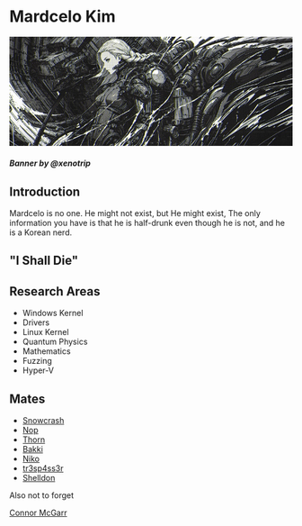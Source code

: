 # Mardcelo Kim

![Screenshot](F30vqV6WoAI33lm.jpg)

##### Banner by @xenotrip

## Introduction

Mardcelo is no one. He might not exist, but He might exist, The only information you have is that he is half-drunk even though he is not, and he is a Korean nerd. 

## "I Shall Die" 

## Research Areas 

- Windows Kernel 
- Drivers 
- Linux Kernel
- Quantum Physics 
- Mathematics
- Fuzzing
- Hyper-V 

## Mates 

- [Snowcrash](https://github.com/snowcra5h) 
- [Nop](https://github.com/nop-tech) 
- [Thorn](https://github.com/GuildedThorn)
- [Bakki](https://github.com/shubakki)
- [Niko](https://github.com/Exploitables/)
- [tr3sp4ss3r](https://github.com/tr3sp4ss3rexe)
- [Shelldon](https://github.com/Sh3lldon)

Also not to forget 

[Connor McGarr](https://github.com/connormcgarr)

